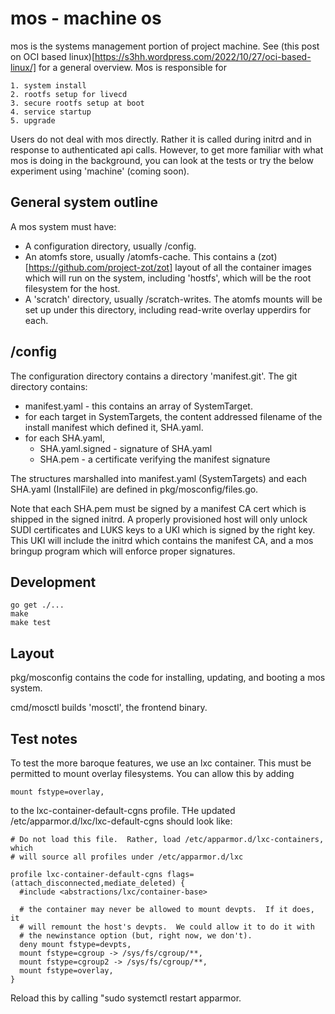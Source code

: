 # mos - machine os

mos is the systems management portion of project machine.  See
(this post on OCI based linux)[https://s3hh.wordpress.com/2022/10/27/oci-based-linux/]
for a general overview.  Mos is responsible for

	1. system install
	2. rootfs setup for livecd
	3. secure rootfs setup at boot
	4. service startup
	5. upgrade

Users do not deal with mos directly.  Rather it is called during
initrd and in response to authenticated api calls.  However, to
get more familiar with what mos is doing in the background, you
can look at the tests or try the below experiment using 'machine'
(coming soon).

## General system outline

A mos system must have:

* A configuration directory, usually /config.
* An atomfs store, usually /atomfs-cache.  This contains a (zot)[https://github.com/project-zot/zot] layout of all the container images which will run on the system, including 'hostfs', which will be the root filesystem for the host.
* A 'scratch' directory, usually /scratch-writes.  The atomfs mounts will be set up under this directory, including read-write overlay upperdirs for each.

## /config

The configuration directory contains a directory 'manifest.git'.  The
git directory contains:

* manifest.yaml - this contains an array of SystemTarget.
* for each target in SystemTargets, the content addressed filename of the install manifest which defined it, SHA.yaml.
* for each SHA.yaml,
  * SHA.yaml.signed - signature of SHA.yaml
  * SHA.pem - a certificate verifying the manifest signature

The structures marshalled into manifest.yaml (SystemTargets) and each SHA.yaml
(InstallFile) are defined in pkg/mosconfig/files.go.

Note that each SHA.pem must be signed by a manifest CA cert which
is shipped in the signed initrd.  A properly provisioned host will only
unlock SUDI certificates and LUKS keys to a UKI which is signed by the
right key.  This UKI will include the initrd which contains the manifest
CA, and a mos bringup program which will enforce proper signatures.

## Development

```
go get ./...
make
make test
```

## Layout

pkg/mosconfig contains the code for installing, updating,
and booting a mos system.

cmd/mosctl builds 'mosctl', the frontend binary.

## Test notes

To test the more baroque features, we use an lxc container.  This
must be permitted to mount overlay filesystems.  You can allow this
by adding

```
mount fstype=overlay,
```

to the lxc-container-default-cgns profile.  THe updated /etc/apparmor.d/lxc/lxc-default-cgns
should look like:

```
# Do not load this file.  Rather, load /etc/apparmor.d/lxc-containers, which
# will source all profiles under /etc/apparmor.d/lxc

profile lxc-container-default-cgns flags=(attach_disconnected,mediate_deleted) {
  #include <abstractions/lxc/container-base>

  # the container may never be allowed to mount devpts.  If it does, it
  # will remount the host's devpts.  We could allow it to do it with
  # the newinstance option (but, right now, we don't).
  deny mount fstype=devpts,
  mount fstype=cgroup -> /sys/fs/cgroup/**,
  mount fstype=cgroup2 -> /sys/fs/cgroup/**,
  mount fstype=overlay,
}
```
Reload this by calling "sudo systemctl restart apparmor.
